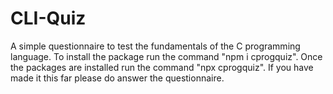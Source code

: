 # CLI-Quiz

A simple questionnaire to test the fundamentals of the C programming language.
To install the package run the command "npm i cprogquiz".
Once the packages are installed run the command "npx cprogquiz".
If you have made it this far please do answer the questionnaire.
